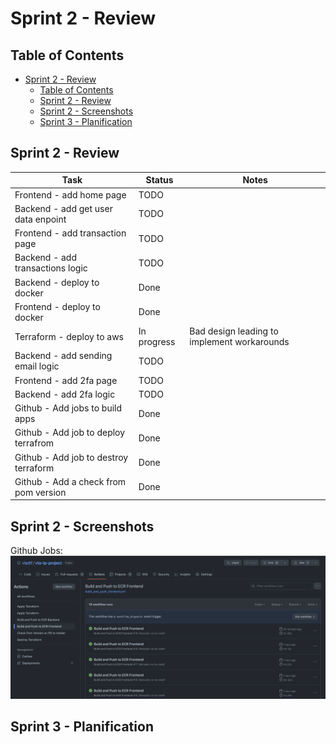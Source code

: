 # Sprint 2 - Review

## Table of Contents

- [Sprint 2 - Review](#sprint-2---review)
  - [Table of Contents](#table-of-contents)
  - [Sprint 2 - Review](#sprint-2---review-1)
  - [Sprint 2 - Screenshots](#sprint-2---screenshots)
  - [Sprint 3 - Planification](#sprint-3---planification)

## Sprint 2 - Review

| Task                                  | Status      | Notes                                       |
| ------------------------------------- | ----------- | ------------------------------------------- |
| Frontend - add home page              | TODO        |                                             |
| Backend - add get user data enpoint   | TODO        |                                             |
| Frontend - add transaction page       | TODO        |                                             |
| Backend - add transactions logic      | TODO        |                                             |
| Backend - deploy to docker            | Done        |                                             |
| Frontend - deploy to docker           | Done        |                                             |
| Terraform - deploy to aws             | In progress | Bad design leading to implement workarounds |
| Backend - add sending email logic     | TODO        |                                             |
| Frontend - add 2fa page               | TODO        |                                             |
| Backend - add 2fa logic               | TODO        |                                             |
| Github - Add jobs to build apps       | Done        |                                             |
| Github - Add job to deploy terrafrom  | Done        |                                             |
| Github - Add job to destroy terraform | Done        |                                             |
| Github - Add a check from pom version | Done        |                                             |

## Sprint 2 - Screenshots

Github Jobs:
![](materials/sprint2/gtihub-actions.png)

## Sprint 3 - Planification
